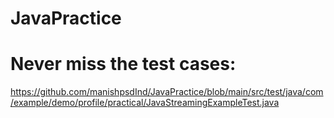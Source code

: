 # JavaPractice

# Never miss the test cases:
https://github.com/manishpsdInd/JavaPractice/blob/main/src/test/java/com/example/demo/profile/practical/JavaStreamingExampleTest.java
